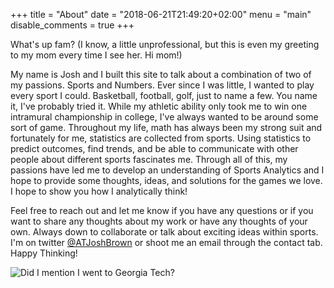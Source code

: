 +++
title = "About"
date = "2018-06-21T21:49:20+02:00"
menu = "main"
disable_comments = true
+++

What's up fam? (I know, a little unprofessional, but this is even my greeting to my mom every time I see her. Hi mom!) 

My name is Josh and I built this site to talk about a combination of two of my passions. Sports and Numbers. Ever since I was little, I wanted to play every sport I could. Basketball, football, golf, just to name a few. You name it, I've probably tried it. While my athletic ability only took me to win one intramural championship in college, I've always wanted to be around some sort of game. Throughout my life, math has always been my strong suit and fortunately for me, statistics are collected from sports. Using statistics to predict outcomes, find trends, and be able to communicate with other people about different sports fascinates me. Through all of this, my passions have led me to develop an understanding of Sports Analytics and I hope to provide some thoughts, ideas, and solutions for the games we love. I hope to show you how I analytically think! 

Feel free to reach out and let me know if you have any questions or if you want to share any thoughts about my work or have any thoughts of your own. Always down to collaborate or talk about exciting ideas within sports. I'm on twitter <a href="http://www.twitter.com/ATJoshBrown">@ATJoshBrown</a> or shoot me an email through the contact tab. Happy Thinking!

<img src="/static/AboutPicture.jpg" alt="Did I mention I went to Georgia Tech?" />